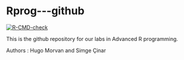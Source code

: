 # Rprog---github

<!-- badges: start -->
[![R-CMD-check](https://github.com/hugo-morvan/Rprog---github/actions/workflows/R-CMD-check.yaml/badge.svg)](https://github.com/hugo-morvan/Rprog---github/actions/workflows/R-CMD-check.yaml)
<!-- badges: end -->
  

This is the github repository for our labs in Advanced R programming.

Authors : Hugo Morvan and Simge Çinar
